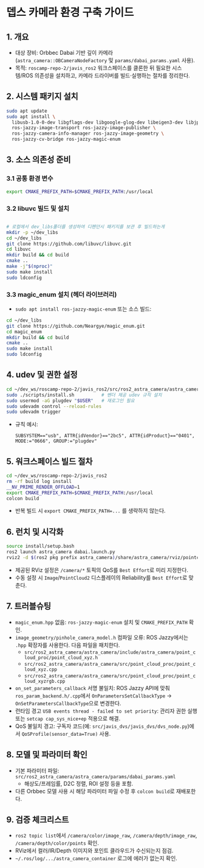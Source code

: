 # 뎁스 카메라 환경 구축 가이드

## 1. 개요
- 대상 장비: Orbbec Dabai 기반 깊이 카메라(`astra_camera::OBCameraNodeFactory` 및 `params/dabai_params.yaml` 사용).
- 목적: `roscamp-repo-2/javis_ros2` 워크스페이스를 클론한 뒤 필요한 시스템/ROS 의존성을 설치하고, 카메라 드라이버를 빌드·실행하는 절차를 정리한다.

## 2. 시스템 패키지 설치
```bash
sudo apt update
sudo apt install \
  libusb-1.0-0-dev libgflags-dev libgoogle-glog-dev libeigen3-dev libjpeg-dev \
  ros-jazzy-image-transport ros-jazzy-image-publisher \
  ros-jazzy-camera-info-manager ros-jazzy-image-geometry \
  ros-jazzy-cv-bridge ros-jazzy-magic-enum
```

## 3. 소스 의존성 준비
### 3.1 공통 환경 변수
```bash
export CMAKE_PREFIX_PATH=$CMAKE_PREFIX_PATH:/usr/local
```

### 3.2 libuvc 빌드 및 설치
```bash

# 로컬에서 dev_libs폴더를 생성하여 디펜던시 패키지를 보관 후 빌드하는게
mkdir -p ~/dev_libs
cd ~/dev_libs
git clone https://github.com/libuvc/libuvc.git
cd libuvc
mkdir build && cd build
cmake ..
make -j"$(nproc)"
sudo make install
sudo ldconfig
```

### 3.3 magic_enum 설치 (헤더 라이브러리)
- `sudo apt install ros-jazzy-magic-enum` 또는 소스 빌드:
```bash
cd ~/dev_libs
git clone https://github.com/Neargye/magic_enum.git
cd magic_enum
mkdir build && cd build
cmake ..
sudo make install
sudo ldconfig
```

## 4. udev 및 권한 설정
```bash
cd ~/dev_ws/roscamp-repo-2/javis_ros2/src/ros2_astra_camera/astra_camera
sudo ./scripts/install.sh          # 벤더 제공 udev 규칙 설치
sudo usermod -aG plugdev "$USER"   # 재로그인 필요
sudo udevadm control --reload-rules
sudo udevadm trigger

```
- 규칙 예시:
  ```
  SUBSYSTEM=="usb", ATTR{idVendor}=="2bc5", ATTR{idProduct}=="0401", MODE:="0666", GROUP:="plugdev"
  ```

## 5. 워크스페이스 빌드 절차
```bash
cd ~/dev_ws/roscamp-repo-2/javis_ros2
rm -rf build log install
__NV_PRIME_RENDER_OFFLOAD=1
export CMAKE_PREFIX_PATH=$CMAKE_PREFIX_PATH:/usr/local
colcon build
```
- 반복 빌드 시 `export CMAKE_PREFIX_PATH=...` 를 생략하지 않는다.


## 6. 런치 및 시각화
```bash
source install/setup.bash
ros2 launch astra_camera dabai.launch.py
rviz2 -d $(ros2 pkg prefix astra_camera)/share/astra_camera/rviz/pointcloud.rviz
```
- 제공된 RViz 설정은 `/camera/*` 토픽의 QoS를 `Best Effort`로 미리 지정한다.
- 수동 설정 시 `Image`/`PointCloud2` 디스플레이의 Reliability를 `Best Effort`로 맞춘다.

## 7. 트러블슈팅
- `magic_enum.hpp` 없음: `ros-jazzy-magic-enum` 설치 및 `CMAKE_PREFIX_PATH` 확인.
- `image_geometry/pinhole_camera_model.h` 컴파일 오류: ROS Jazzy에서는 `.hpp` 확장자를 사용한다. 다음 파일을 패치한다.
  - `src/ros2_astra_camera/astra_camera/include/astra_camera/point_cloud_proc/point_cloud_xyz.h`
  - `src/ros2_astra_camera/astra_camera/src/point_cloud_proc/point_cloud_xyz.cpp`
  - `src/ros2_astra_camera/astra_camera/src/point_cloud_proc/point_cloud_xyzrgb.cpp`
- `on_set_parameters_callback` 서명 불일치: ROS Jazzy API에 맞춰 `ros_param_backend.h/.cpp`에서 `OnParametersSetCallbackType` → `OnSetParametersCallbackType`으로 변경한다.
- 런타임 경고 `USB events thread - failed to set priority`: 관리자 권한 실행 또는 `setcap cap_sys_nice+ep` 적용으로 해결.
- QoS 불일치 경고: 구독자 코드(예: `src/javis_dvs/javis_dvs/dvs_node.py`)에서 `QoSProfile(sensor_data=True)` 사용.

## 8. 모델 및 파라미터 확인
- 기본 파라미터 파일: `src/ros2_astra_camera/astra_camera/params/dabai_params.yaml`
  - 해상도/프레임률, D2C 정렬, ROI 설정 등을 포함.
- 다른 Orbbec 모델 사용 시 해당 파라미터 파일 수정 후 `colcon build`로 재배포한다.

## 9. 검증 체크리스트
- `ros2 topic list`에서 `/camera/color/image_raw`, `/camera/depth/image_raw`, `/camera/depth/color/points` 확인.
- RViz에서 컬러/IR/Depth 이미지와 포인트 클라우드가 수신되는지 점검.
- `~/.ros/log/.../astra_camera_container` 로그에 에러가 없는지 확인.


